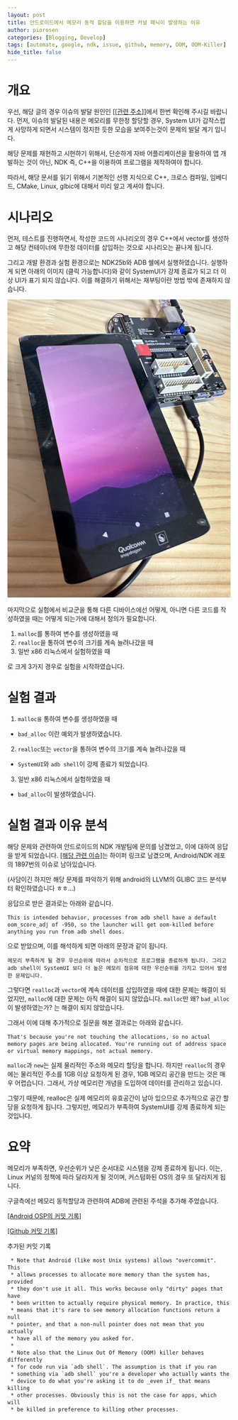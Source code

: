 ```yaml
---
layout: post
title: 안드로이드에서 메모리 동적 할당을 이용하면 커널 패닉이 발생하는 이유
author: piorosen
categories: [Blogging, Develop]
tags: [automate, google, ndk, issue, github, memory, OOM, OOM-Killer]
hide_title: false
---
```


# 개요

우선, 해당 글의 경우 이슈의 발달 원인인 [[[관련 주소]]](/posts/android-os-panic/)에서 한번 확인해 주시길 바랍니다. 먼저, 이슈의 발달된 내용은 메모리를 무한정 할당할 경우, System UI가 갑작스럽게 사망하게 되면서 시스템이 정지한 듯한 모습을 보여주는것이 문제의 발달 계기 입니다. 

해당 문제를 재현하고 시현하기 위해서, 단순하게 자바 어플리케이션을 활용하여 앱 개발하는 것이 아닌, NDK 즉, C++을 이용하여 프로그램을 제작하여야 합니다.

따라서, 해당 문서를 읽기 위해서 기본적인 선행 지식으로 C++, 크로스 컴파일, 임베디드, CMake, Linux, glbic에 대해서 미리 알고 계셔야 합니다. 

# 시나리오

먼저, 테스트를 진행하면서, 작성한 코드의 시나리오의 경우 C++에서 vector를 생성하고 해당 컨테이너에 무한정 데이터를 삽입하는 것으로 시나리오는 끝나게 됩니다.

그리고 개발 환경과 실험 환경으로는 NDK25b와 ADB 쉘에서 실행하였습니다. 실행하게 되면 아래의 이미지 (클릭 가능합니다)와 같이 SystemUI가 강제 종료가 되고 더 이상 UI가 표기 되지 않습니다. 이를 해결하기 위해서는 재부팅이란 방법 밖에 존재하지 않습니다.

[![](/assets/img/post/2023-06-25-poc.jpg)](https://youtu.be/Ici8rg1EVog)


마지막으로 실험에서 비교군을 통해 다른 디바이스에선 어떻게, 아니면 다른 코드를 작성하였을 때는 어떻게 되는가에 대해서 정의가 필요합니다.

1. `malloc`를 통하여 변수를 생성하였을 때
2. `realloc`을 통하여 변수의 크기를 계속 늘려나갔을 때
3. 일반 x86 리눅스에서 실험하였을 때

로 크게 3가지 경우로 실험을 시작하였습니다.

# 실험 결과

1. `malloc을` 통하여 변수를 생성하였을 때
- `bad_alloc` 이란 예외가 발생하였습니다.

2. `realloc`또는 `vector`을 통하여 변수의 크기를 계속 늘려나갔을 때
- `SystemUI`와 `adb shell`이 강제 종료가 되었습니다.

3. 일반 x86 리눅스에서 실험하였을 때
- `bad_alloc`이 발생하였습니다.

# 실험 결과 이유 분석

해당 문제와 관련하여 안드로이드의 NDK 개발팀에 문의를 남겼었고, 이에 대하여 응답을 받게 되었습니다. [[해당 관련 이슈]](https://github.com/android/ndk/issues/1897)는 하이퍼 링크로 남겼으며, Android/NDK 레포의 1897번의 이슈로 남아있습니다.

(사담이긴 하지만 해당 문제를 파악하기 위해 android의 LLVM의 GLIBC 코드 분석부터 확인하였습니다 ㅎㅎ...)

응답으로 받은 결과로는 아래와 같습니다.

```
This is intended behavior, processes from adb shell have a default oom_score_adj of -950, so the launcher will get oom-killed before anything you run from adb shell does.
```

으로 받았으며, 이를 해석하게 되면 아래의 문장과 같이 됩니다.

```
메모리 부족하게 될 경우 우선순위에 따라서 순차적으로 프로그램을 종료하게 됩니다. 그리고 adb shell이 SystemUI 보다 더 높은 메모리 점유에 대한 우선순위를 가지고 있어서 발생한 문제입니다.
```

그렇다면 `realloc`과 `vector`에 계속 데이터를 삽입하였을 때에 대한 문제는 해결이 되었지만, `malloc`에 대한 문제는 아직 해결이 되지 않았습니다. `malloc`만 왜? `bad_alloc`이 발생하였는가? 는 해결이 되지 않았습니다.

그래서 이에 대해 추가적으로 질문을 해본 결과로는 아래와 같습니다.

```
That's because you're not touching the allocations, so no actual memory pages are being allocated. You're running out of address space or virtual memory mappings, not actual memory.
```

`malloc`과 `new`는 실제 물리적인 주소와 메모리 할당을 합니다. 하지만 `realloc`의 경우에는 물리적인 주소를 1GB 이상 요청하게 된 경우, 1GB 메모리 공간을 만드는 것은 매우 어렵습니다. 그래서, 가상 메모리란 개념을 도입하여 데이터를 관리하고 있습니다. 

그렇기 때문에, realloc은 실제 메모리의 유효공간이 남아 있으므로 추가적으로 공간 할당을 요청하게 됩니다. 그렇지만, 메모리가 부족하여 SystemUI를 강제 종료하게 되는 것입니다. 

# 요약

메모리가 부족하면, 우선순위가 낮은 순서대로 시스템을 강제 종료하게 됩니다. 이는, Linux 커널의 정책에 따라 달라지게 될 것이며, 커스텀화된 OS의 경우 또 달라지게 됩니다.

구글측에선 메모리 동적할당과 관련하여 ADB에 관련된 주석을 추가해 주었습니다.

[[Android OSP의 커밋 기록]](https://android-review.googlesource.com/c/platform/bionic/+/2638672)

[[Github 커밋 기록]](https://github.com/msft-mirror-aosp/platform.bionic/commit/0a94e1584ecb9244495ad1001f5475bc49041a70)

추가된 커밋 기록
```
 * Note that Android (like most Unix systems) allows "overcommit". This
 * allows processes to allocate more memory than the system has, provided
 * they don't use it all. This works because only "dirty" pages that have
 * been written to actually require physical memory. In practice, this
 * means that it's rare to see memory allocation functions return a null
 * pointer, and that a non-null pointer does not mean that you actually
 * have all of the memory you asked for.
 *
 * Note also that the Linux Out Of Memory (OOM) killer behaves differently
 * for code run via `adb shell`. The assumption is that if you ran
 * something via `adb shell` you're a developer who actually wants the
 * device to do what you're asking it to do _even if_ that means killing
 * other processes. Obviously this is not the case for apps, which will
 * be killed in preference to killing other processes.
```

